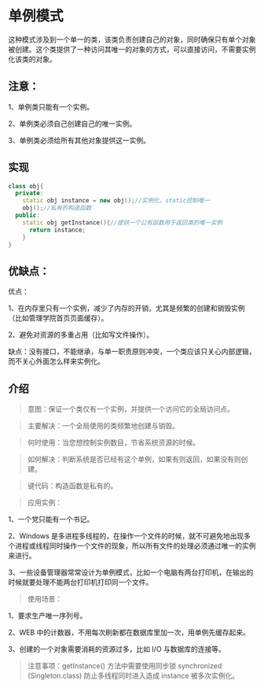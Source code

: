 # 单例模式

这种模式涉及到一个单一的类，该类负责创建自己的对象，同时确保只有单个对象被创建。这个类提供了一种访问其唯一的对象的方式，可以直接访问，不需要实例化该类的对象。

## 注意：

1、单例类只能有一个实例。

2、单例类必须自己创建自己的唯一实例。

3、单例类必须给所有其他对象提供这一实例。

## 实现
```C++
class obj{
  private: 
    static obj instance = new obj();//实例化，static控制唯一
    obj();//私有的构造函数
  public:
    static obj getInstance(){//提供一个公有函数用于返回类的唯一实例
      return instance;
    }
}
```

## 优缺点：

优点： 

1、在内存里只有一个实例，减少了内存的开销，尤其是频繁的创建和销毁实例（比如管理学院首页页面缓存）。

2、避免对资源的多重占用（比如写文件操作）。

缺点：没有接口，不能继承，与单一职责原则冲突，一个类应该只关心内部逻辑，而不关心外面怎么样来实例化。

## 介绍

> 意图：保证一个类仅有一个实例，并提供一个访问它的全局访问点。

> 主要解决：一个全局使用的类频繁地创建与销毁。

> 何时使用：当您想控制实例数目，节省系统资源的时候。

> 如何解决：判断系统是否已经有这个单例，如果有则返回，如果没有则创建。

> 键代码：构造函数是私有的。

> 应用实例：

1、一个党只能有一个书记。 

2、Windows 是多进程多线程的，在操作一个文件的时候，就不可避免地出现多个进程或线程同时操作一个文件的现象，所以所有文件的处理必须通过唯一的实例来进行。 

3、一些设备管理器常常设计为单例模式，比如一个电脑有两台打印机，在输出的时候就要处理不能两台打印机打印同一个文件。

>使用场景： 

1、要求生产唯一序列号。 

2、WEB 中的计数器，不用每次刷新都在数据库里加一次，用单例先缓存起来。 

3、创建的一个对象需要消耗的资源过多，比如 I/O 与数据库的连接等。

> 注意事项：getInstance() 方法中需要使用同步锁 synchronized (Singleton.class) 防止多线程同时进入造成 instance 被多次实例化。



